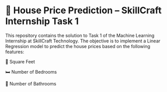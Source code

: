# 🏡 House Price Prediction – SkillCraft Internship Task 1
This repository contains the solution to Task 1 of the Machine Learning Internship at SkillCraft Technology.
The objective is to implement a Linear Regression model to predict the house prices based on the following features:

📐 Square Feet

🛏️ Number of Bedrooms

🛁 Number of Bathrooms
